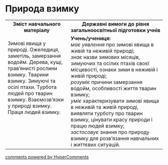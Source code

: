 <div id="hypercomments_widget" class="js-hypercomments-widget invisible"></div>

Природа взимку
=============================================

<table>
  <tr>
    <td width="40%" align="center"><b>Зміст навчального матеріалу<b></td>
    <td width="60%" align="center"><b>Державні вимоги до рівня загальноосвітньої підготовки учнів</b></td>
  </tr>
  <tr>
    <td width="40%" style="vertical-align:top !important;">
        <p>Зимові явища у природі. Ожеледиця, заметіль,  замерзання водойм. Дерева, кущі, трав’янисті рослини взимку. Тварини взимку. Зимуючі та осілі птахи. Турбота людей про тварин взимку. Взаємозв’язки у природі взимку. Праця людей взимку.</p>
    </td>
    <td width="60%" style="vertical-align:top !important;">
    <b>Учень/учениця:</b><br>
    <i>має уявлення</i> про зимові явища в живій та неживій природі;<br>
    <i>знає</i> назви зимових місяців, зимуючих та осілих птахів своєї місцевості, ознаки зими в неживій і живій природі;<br>
    <i>розуміє</i> причини замерзання водойм, особливості життя тварин взимку;<br>
    <i>уміє</i> характеризувати зимові явища в  неживій та живій природі, виявляти турботу про тварин взимку, цінувати красу природи і працю людей взимку;<br>
    <i>застосовує</i> знання про природу взимку для розв’язання навчальних і життєвих ситуацій.
	</td>
  </tr>
</table>

<div class="js-hypercomments-container">
<a href="http://hypercomments.com" class="hc-link" title="comments widget">comments powered by HyperComments</a>
</div>